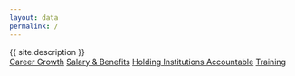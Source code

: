 ```yaml
---
layout: data
permalink: /
---
```


<div class="mt4-l mt3 f-subheadline-l f1 lh-solid">{{ site.description }}</div>

<div class="mt4 flex flex-row-l flex-column">
<a class="f2 w-25-l mr3 mb3 pa3 ba bw3 br2 bg-big-btn" href="/career/">Career Growth</a>
<a class="f2 w-25-l mr3 mb3 pa3 ba bw3 br2 bg-big-btn" href="/salary/">Salary & Benefits</a>
<a class="f2 w-25-l mr3 mb3 pa3 ba bw3 br2 bg-big-btn" href="/accountability/">Holding Institutions Accountable</a>
<a class="f2 w-25-l mr3 mb3 pa3 ba bw3 br2 bg-big-btn" href="/training/">Training</a>
</div>
